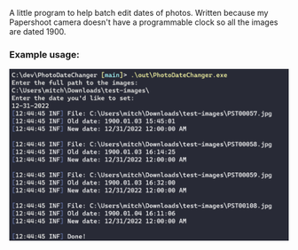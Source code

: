A little program to help batch edit dates of photos. Written because my Papershoot camera doesn't have a programmable clock so all the images are dated 1900.

### Example usage:
![img](./example.png)
